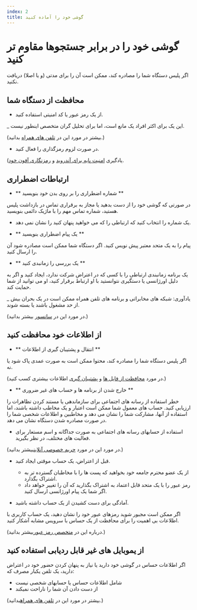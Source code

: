 ```yaml
---
index: 2
title: گوشی خود را آماده کنید
---
```

# گوشی خود را در برابر جستجوها مقاوم تر کنید

اگر پلیس دستگاه شما را مصادره کند، ممکن است آن را برای مدتی (و یا اصلا) دریافت نکنید.

## محافظت از دستگاه شما

*   از یک رمز عبور یا کد امنیتی استفاده کنید.

_ این یک برای اکثر افراد یک مانع است، اما برای تحلیل گران متخصص اینطور نیست.

(بیشتر در مورد این در [تلفن های همراه](umbrella://communications/mobile-phones) بدانید.)

*   در صورت لزوم رمزگذاری را فعال کنید.

(یادگیری [امنیت پایه برای آندروید](umbrella://tools/other/s_android.md) و [رمزنگاری آفون خود](umbrella://tools/encryption/s_encrypt-your-iphone.md).

## ارتباطات اضطراری

*   ** شماره اضطراری را بر روی بدن خود بنویسید **

در صورتی که گوشی خود را از دست بدهید یا مجاز به برقراری تماس در بازداشت پلیس هستید، شماره تماس مهم را با ماژیک دائمی بنویسید.

* یک شماره را انتخاب کنید که ارتباطی را که می خواهید پنهان کنید را نشان نمی دهد.

*   ** یک پیام اضطراری بنویسید **

 پیام را به یک متحد معتبر پیش نویس کنید. اگر دستگاه شما ممکن است مصادره شود آن را ارسال کنید.

*   ** یک بررسی را زمانبدی کنید **

یک برنامه زمانبندی ارتباطی را با کسی که در اعتراض شرکت ندارد، ایجاد کنید و اگر به دلیل اورژانسی یا دستگیری نتوانستید با او ارتباط برقرار کنید، او می توانید از شما حمایت کند.

_ یادآوری: شبکه های مخابراتی و برنامه های تلفن همراه ممکن است در یک بحران بیش از حد مشغول باشند یا بسته شوند.

(در مورد این در [سانسور](umbrella://communications/censorship/beginner) بیشتر بدانید.)

## از اطلاعات خود محافظت کنید

*   ** انتقال و پشتیبان گیری از اطلاعات **

اگر پلیس دستگاه شما را مصادره کند، محتوا ممکن است به صورت عمدی پاک شود یا نه.

(در مورد [محافظت از فایل ها](umbrella://information/protecting-files) و [پشتیبان گیری](umbrella://information/backing-up) اطلاعات بیشتری کسب کنید.)

*   ** خارج شدن از برنامه ها و حساب های غیر ضروری **

خطر استفاده از رسانه های اجتماعی برای سازماندهی یا مستند کردن تظاهرات را ارزیابی کنید. حساب های معمول شما ممکن است اعتبار و یک مخاطب داشته باشند، اما استفاده از آنها، مشارکت شما را نشان می دهد و مخاطبین و اطلاعات شخصی شما را در صورت مصادره شدن دستگاه نشان می دهد.

*   استفاده از حسابهای رسانه های اجتماعی به صورت جداگانه و اسم مستعار برای فعالیت های مختلف، در نظر بگیرید.

(در مورد این در مورد [حریم خصوصی آنلاین](umbrella://communications/online-privacy/beginner)بیشتر بدانید.)

*   قبل از اعتراض، یک حساب موقتی ایجاد کنید.

    *   از یک عضو محترم جامعه خود بخواهید که پست ها را با مخاطبان گسترده تر به اشتراک بگذارد.
    *   رمز عبور را با یک متحد قابل اعتماد به اشتراک بگذارید که آن را تغییر خواهد داد اگر شما یک پیام اورژانسی ارسال کنید.

*   آمادگی برای دست کشیدن از یک حساب داشته باشید.

اگر ممکن است مجبور شوید رمزهای عبور خود را نشان دهید، یک حساب کاربری با اطلاعات بی اهمیت را برای محافظت از یک حساس با سرویس مشابه آشکار کنید.

(درباره این در [متخصص رمز عبور](umbrella://information/passwords/expert)بیشتر بدانید.)

## از یموبایل های غیر قابل ردیابی استفاده کنید

اگر اطلاعات حساس در گوشی خود دارید یا نیاز به پنهان کردن حضور خود در اعتراض دارید، یک تلفن یکبار مصرف که:

*   شامل اطلاعات حساس یا حسابهای شخصی نیست
*   از دست دادن آن شما را ناراحت نمیکند

(بیشتر در مورد این در [تلفن های همراه](umbrella://communications/mobile-phones)بدانید.)